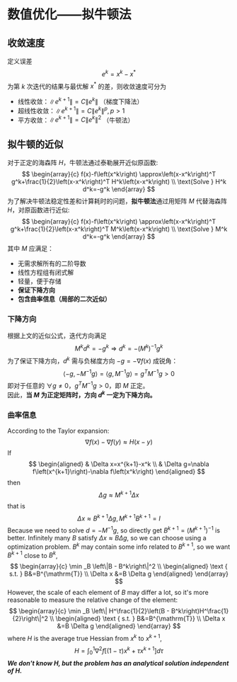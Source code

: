 # 数值优化——拟牛顿法

## 收敛速度

定义误差 $$e^k=x^k-x^*$$
为第 $k$ 次迭代的结果与最优解 $x^{*}$ 的差，则收敛速度可分为
+ 线性收敛：$\left\|e^{k+1}\right\|=C\left\|e^k\right\|$ （梯度下降法）
+ 超线性收敛：$\left\|e^{k+1}\right\|=C\left\|e^k\right\|^p, p>1$
+ 平方收敛：$\left\|e^{k+1}\right\|=C\left\|e^k\right\|^2$ （牛顿法）

## 拟牛顿的近似

对于正定的海森阵 $H$，牛顿法通过泰勒展开近似原函数:
$$
\begin{array}{c}
f(x)-f\left(x^k\right) \approx\left(x-x^k\right)^T g^k+\frac{1}{2}\left(x-x^k\right)^T H^k\left(x-x^k\right) \\
\text{Solve }  H^k d^k=-g^k
\end{array}
$$
为了解决牛顿法稳定性差和计算耗时的问题，**拟牛顿法**通过用矩阵 $M$ 代替海森阵 $H$，对原函数进行近似:
$$
\begin{array}{c}
f(x)-f\left(x^k\right) \approx\left(x-x^k\right)^T g^k+\frac{1}{2}\left(x-x^k\right)^T M^k\left(x-x^k\right) \\
\text{Solve }  M^k d^k=-g^k
\end{array}
$$
其中 $M$ 应满足：
+ 无需求解所有的二阶导数
+ 线性方程组有闭式解
+ 轻量，便于存储
+ **保证下降方向**
+ **包含曲率信息（局部的二次近似）**

### 下降方向
根据上文的近似公式，迭代方向满足
$$
M^k d^k=-g^k \Rightarrow d^k=-(M^k)^{-1}g^k
$$
为了保证下降方向，$d^k$ 需与负梯度方向 $-g=-\nabla f(x)$ 成锐角：
$$
\left\langle-g,-M^{-1} g\right\rangle=\left\langle g, M^{-1} g\right\rangle=g^T M^{-1} g>0
$$
即对于任意的 $\forall g\neq 0$，$g^T M^{-1} g>0$，即 $M$ 正定。  
因此，**当 $M$ 为正定矩阵时，方向 $d^{k}$ 一定为下降方向。**
### 曲率信息
According to the Taylor expansion:
$$
\nabla f(x)-\nabla f(y) \approx H(x-y)
$$
If
$$
\begin{aligned}
& \Delta x=x^{k+1}-x^k \\
& \Delta g=\nabla f\left(x^{k+1}\right)-\nabla f\left(x^k\right)
\end{aligned}
$$
then
$$
\Delta g \approx M^{k+1}\Delta x
$$
that is 
$$
\Delta x \approx B^{k+1}\Delta g, M^{k+1}B^{k+1}=I
$$
Because we need to solve $d=-M^{-1}g$, so directly get $B^{k+1}=(M^{k+1})^{-1}$ is better.
Infinitely many $B$ satisfy $\Delta x \approx B\Delta g$, so we can choose using a optimization problem.
$B^{k}$ may contain some info related to $B^{k+1}$, so we want $B^{k+1}$ close to $B^k$,
$$
\begin{array}{c}
\min _B \left\|B - B^k\right\|^2 \\
\begin{aligned}
\text { s.t. }  B&=B^{\mathrm{T}} \\
\Delta x &=B \Delta g
\end{aligned}
\end{array}
$$
However, the scale of each element of $B$ may differ a lot, so it's more reasonable to measure the relative change of the element:
$$
\begin{array}{c}
\min _B \left\| H^\frac{1}{2}\left(B - B^k\right)H^\frac{1}{2}\right\|^2 \\
\begin{aligned}
\text { s.t. }  B&=B^{\mathrm{T}} \\
\Delta x &=B \Delta g
\end{aligned}
\end{array}
$$
where $H$ is the average true Hessian from $x^k$ to $x^{k+1}$,
$$
H=\int_0^1 \nabla^2 f\left[(1-\tau) x^k+\tau x^{k+1}\right] d \tau
$$
***We don't know $H$, but the problem has an analytical solution independent of $H$.***
